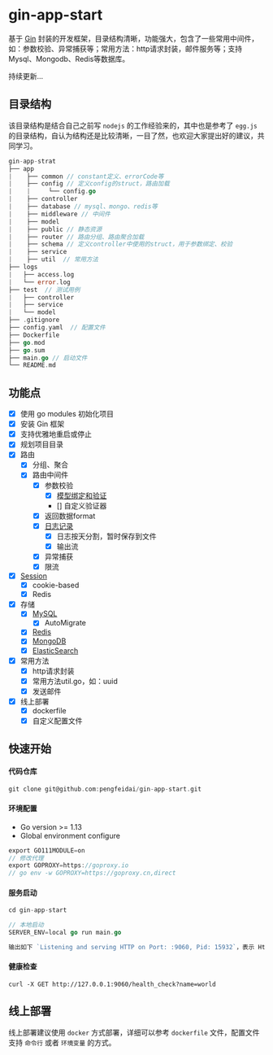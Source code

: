# gin-app-start
基于 [Gin](https://github.com/gin-gonic/gin) 封装的开发框架，目录结构清晰，功能强大，包含了一些常用中间件，如：参数校验、异常捕获等；常用方法：http请求封装，邮件服务等；支持Mysql、Mongodb、Redis等数据库。

持续更新... 


## 目录结构

该目录结构是结合自己之前写 `nodejs` 的工作经验来的，其中也是参考了 `egg.js` 的目录结构，自认为结构还是比较清晰，一目了然，也欢迎大家提出好的建议，共同学习。

```go
gin-app-strat
├── app
|    ├── common // constant定义、errorCode等
|    ├── config // 定义config的struct，路由加载
|    |     └── config.go
|    ├── controller
|    ├── database // mysql、mongo、redis等
|    ├── middleware // 中间件
|    ├── model
|    ├── public // 静态资源
|    ├── router // 路由分组、路由聚合加载
|    ├── schema // 定义controller中使用的struct，用于参数绑定、校验
|    ├── service 
|    ├── util  // 常用方法
├── logs
|   ├── access.log
|   └── error.log
├── test  // 测试用例
|   ├── controller
|   ├── service
|   └── model
├── .gitignore
├── config.yaml  // 配置文件
├── Dockerfile
├── go.mod
├── go.sum
├── main.go // 启动文件
└── README.md
```

## 功能点
- [x] 使用 go modules 初始化项目
- [x] 安装 Gin 框架
- [x] 支持优雅地重启或停止
- [x] 规划项目目录
- [x] 路由
    - [x] 分组、聚合
    - [x] 路由中间件
        - [x] 参数校验
          - [x] [模型绑定和验证](https://www.godoc.org/gopkg.in/go-playground/validator.v9)
          - [] 自定义验证器
        - [x] 返回数据format
        - [x] [日志记录](https://github.com/sirupsen/logrus)
          - [x] 日志按天分割，暂时保存到文件
          - [x] 输出流
        - [x] 异常捕获
        - [x] 限流
- [x] [Session](https://github.com/gin-contrib/sessions)
    - [x] cookie-based
    - [x] Redis
- [x] 存储
    - [x] [MySQL](https://github.com/jinzhu/gorm)
      - [x] AutoMigrate
    - [x] [Redis](https://github.com/go-redis/redis)
    - [x] [MongoDB](https://www.godoc.org/gopkg.in/mgo.v2)
    - [x] [ElasticSearch](https://github.com/olivere/elastic)
- [x] 常用方法
  - [x] http请求封装
  - [x] 常用方法util.go，如：uuid
  - [x] 发送邮件
- [x] 线上部署
   - [x] dockerfile
   - [x] 自定义配置文件

## 快速开始

#### 代码仓库

```go
git clone git@github.com:pengfeidai/gin-app-start.git
```

#### 环境配置

- Go version >= 1.13
- Global environment configure

```go
export GO111MODULE=on
// 修改代理
export GOPROXY=https://goproxy.io
// go env -w GOPROXY=https://goproxy.cn,direct 
```

#### 服务启动

```go
cd gin-app-start

// 本地启动
SERVER_ENV=local go run main.go

输出如下 `Listening and serving HTTP on Port: :9060, Pid: 15932`，表示 Http Server 启动成功。
```

#### 健康检查

```
curl -X GET http://127.0.0.1:9060/health_check?name=world
```

## 线上部署

线上部署建议使用 `docker` 方式部署，详细可以参考 `dockerfile` 文件，配置文件支持 `命令行` 或者 `环境变量` 的方式。


